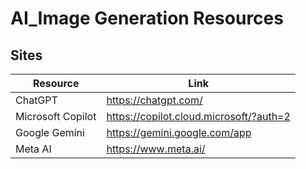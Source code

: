 # AI_Image Generation Resources

## Sites

| Resource | Link |
| -------- | ---- |
| ChatGPT | https://chatgpt.com/ |
| Microsoft Copilot | https://copilot.cloud.microsoft/?auth=2 |
| Google Gemini | https://gemini.google.com/app |
| Meta AI | https://www.meta.ai/ |
